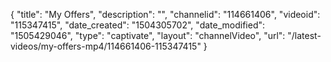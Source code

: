 {
    "title": "My Offers",
    "description": "",
    "channelid": "114661406",
    "videoid": "115347415",
    "date_created": "1504305702",
    "date_modified": "1505429046",
    "type": "captivate",
    "layout": "channelVideo",
    "url": "\/latest-videos\/my-offers-mp4\/114661406-115347415"
}